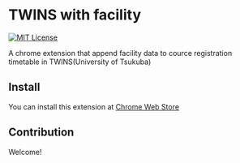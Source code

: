 # TWINS with facility

[![MIT License](http://img.shields.io/badge/license-MIT-blue.svg?style=flat)](https://github.com/Yuiki/twins_with_facility/blob/master/LICENSE)

A chrome extension that append facility data to cource registration timetable in TWINS(University of Tsukuba)

## Install

You can install this extension at <a href="https://chrome.google.com/webstore/detail/twins-with-facility/geambeacgohplnibdfmpdedbnmgjmome" target="_blank">Chrome Web Store</a>

## Contribution

Welcome!
